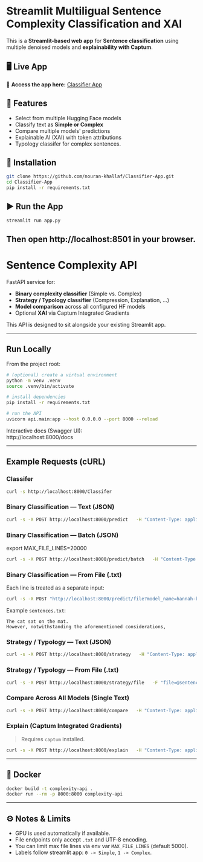 # Streamlit Multiligual Sentence Complexity Classification and XAI

This is a **Streamlit-based web app** for **Sentence  classification** using multiple denoised models and **explainability with Captum**.
## 🖥️ Live App
🔗 **Access the app here:** [Classifier App](https://classifier-app.streamlit.app/)

## 🚀 Features
- Select from multiple Hugging Face models
- Classify text as **Simple or Complex**
- Compare multiple models' predictions
- Explainable AI (XAI) with token attributions
- Typology classifer for complex sentences.

## 🔧 Installation
```bash
git clone https://github.com/nouran-khallaf/Classifier-App.git
cd Classifier-App
pip install -r requirements.txt
```

## ▶️ Run the App
```bash
streamlit run app.py
```
Then open **http://localhost:8501** in your browser.
---
# Sentence Complexity API

FastAPI service for:
- **Binary complexity classifier** (Simple vs. Complex)
- **Strategy / Typology classifier** (Compression, Explanation, …)
- **Model comparison** across all configured HF models
- Optional **XAI** via Captum Integrated Gradients

This API is designed to sit alongside your existing Streamlit app.

---

## Run Locally

From the project root:

```bash
# (optional) create a virtual environment
python -m venv .venv
source .venv/bin/activate

# install dependencies
pip install -r requirements.txt

# run the API
uvicorn api.main:app --host 0.0.0.0 --port 8000 --reload
```

Interactive docs (Swagger UI):  
http://localhost:8000/docs

---


## Example Requests (cURL)

### Classifer

```bash
curl -s http://localhost:8000/Classifer
```

### Binary Classification — Text (JSON)

```bash
curl -s -X POST http://localhost:8000/predict   -H "Content-Type: application/json"   -d '{"text":"The cat sat on the mat."}'
```

### Binary Classification — Batch (JSON)
export MAX_FILE_LINES=20000
```bash
curl -s -X POST http://localhost:8000/predict/batch   -H "Content-Type: application/json"   -d '{"texts":["Text A","Text B"],"model_name":"hannah-khallaf/Sentence-Complexity-Classifier"}'
```

### Binary Classification — From File (.txt)

Each line is treated as a separate input:

```bash
curl -s -X POST "http://localhost:8000/predict/file?model_name=hannah-khallaf/Sentence-Complexity-Classifier"   -F "file=@sentences.txt"
```

Example `sentences.txt`:
```
The cat sat on the mat.
However, notwithstanding the aforementioned considerations, 
```

### Strategy / Typology — Text (JSON)

```bash
curl -s -X POST http://localhost:8000/strategy   -H "Content-Type: application/json"   -d '{"text":"However, notwithstanding the aforementioned..."}'
```

### Strategy / Typology — From File (.txt)

```bash
curl -s -X POST http://localhost:8000/strategy/file   -F "file=@sentences.txt"
```

### Compare Across All Models (Single Text)

```bash
curl -s -X POST http://localhost:8000/compare   -H "Content-Type: application/json"   -d '{"text":"Sample sentence to compare"}'
```

### Explain (Captum Integrated Gradients)

> Requires `captum` installed.

```bash
curl -s -X POST http://localhost:8000/explain   -H "Content-Type: application/json"   -d '{"text":"This is a fairly intricate statement to parse.", "top_k": 8}'
```

---

## 🐳 Docker

```bash
docker build -t complexity-api .
docker run --rm -p 8000:8000 complexity-api
```

---

## ⚙️ Notes & Limits

- GPU is used automatically if available.
- File endpoints only accept `.txt` and UTF‑8 encoding.
- You can limit max file lines via env var `MAX_FILE_LINES` (default 5000).
- Labels follow streamlit app: `0 -> Simple`, `1 -> Complex`.




